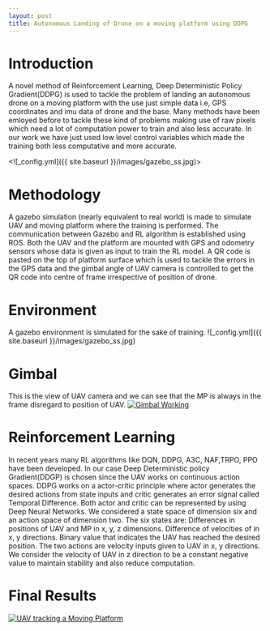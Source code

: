 ```yaml
---
layout: post
title: Autonomous Landing of Drone on a moving platform using DDPG
---
```


# Introduction #
A novel method of Reinforcement Learning, Deep Deterministic Policy Gradient(DDPG) is used to tackle the problem of landing an autonomous drone on a moving platform with the use just simple data i.e, GPS coordinates and imu data of drone and the base. Many methods have been emloyed before to tackle these kind of problems making use of raw pixels which need a lot of computation power to train and also less accurate. In our work we have just used low level control variables which made the training both less computative and more accurate.    

<![_config.yml]({{ site.baseurl }}/images/gazebo_ss.jpg)>

# Methodology #
A gazebo simulation (nearly equivalent to real world) is made to simulate UAV and moving platform where the training is performed. The communication between Gazebo and RL algorithm is established using ROS. Both the UAV and the platform are mounted with GPS and odometry sensors whose data is given as input to train the RL model. A QR code is pasted on the top of platform surface which is used to tackle the errors in the GPS data and the gimbal angle of UAV camera is controlled to get the QR code into centre of frame irrespective of position of drone.
# Environment #
A gazebo environment is simulated for the sake of training.
![_config.yml]({{ site.baseurl }}/images/gazebo_ss.jpg)

# Gimbal #
This is the view of UAV camera and we can see that the MP is always in the frame disregard to position of UAV. 
[![Gimbal Working](https://img.youtube.com/vi/a9tQO1UDpxY/default.jpg)](https://www.youtube.com/watch?v=a9tQO1UDpxY)

# Reinforcement Learning #
In recent years many RL algorithms like DQN, DDPG, A3C, NAF,TRPO, PPO have been developed. In our case Deep Deterministic policy Gradient(DDGP) is chosen since the UAV works on continuous action spaces. DDPG works on a actor-critic principle where actor generates the desired actions from state inputs and critic generates an error signal called Temporal Difference. Both actor and critic can be represented by using Deep Neural Networks. We considered a state space of dimension six and an action space of dimension two.
The six states are:
    Differences in positions of UAV and MP in x, y, z dimensions.
    Difference of velocities of in x, y directions.
    Binary value that indicates the UAV has reached the desired position.
The two actions are velocity inputs given to UAV in x, y directions. We consider the velocity of UAV in z direction to be a constant negative value to maintain stability and also reduce computation.

# Final Results #
[![UAV tracking a Moving Platform](https://img.youtube.com/vi/-eJLhzJz_qk/default.jpg)](https://youtu.be/-eJLhzJz_qk)
